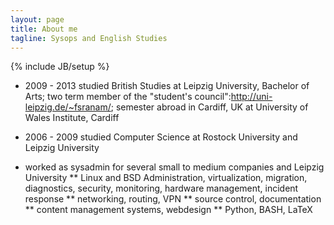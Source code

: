 ```yaml
---
layout: page
title: About me 
tagline: Sysops and English Studies
---
```

{% include JB/setup %}

* 2009 - 2013 studied British Studies at Leipzig University, Bachelor of Arts; two term member of the "student's council":http://uni-leipzig.de/~fsranam/; semester abroad in Cardiff, UK at University of Wales Institute, Cardiff
* 2006 - 2009 studied Computer Science at Rostock University and Leipzig University

* worked as sysadmin for several small to medium companies and Leipzig University
** Linux and BSD Administration, virtualization, migration, diagnostics, security, monitoring, hardware management, incident response
** networking, routing, VPN
** source control, documentation
** content management systems, webdesign
** Python, BASH, LaTeX
